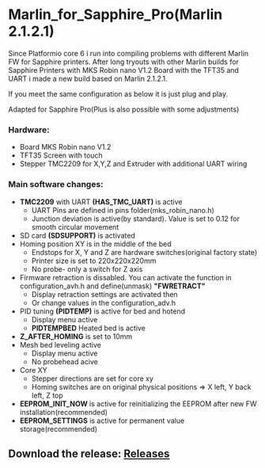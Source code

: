 # Marlin_for_Sapphire_Pro(Marlin 2.1.2.1)
Since Platformio core 6 i run into compiling problems with different Marlin FW for Sapphire printers.
After long tryouts with other Marlin builds for Sapphire Printers with MKS Robin nano V1.2 Board with the TFT35 and UART i made a new build based on Marlin 2.1.2.1.

If you meet the same configuration as below it is just plug and play.

Adapted for Sapphire Pro(Plus is also possible with some adjustments)

### Hardware:
- Board MKS Robin nano V1.2
- TFT35 Screen with touch
- Stepper TMC2209 for X,Y,Z and Extruder with additional UART wiring

### Main software changes:
- **TMC2209** with UART **(HAS_TMC_UART)** is active
    * UART Pins are defined in pins folder(mks_robin_nano.h)
    * Junction deviation is active(by standard). Value is set to 0.12 for smooth circular movement
- SD card **(SDSUPPORT)** is activated
- Homing position XY is in the middle of the bed
   * Endstops for X, Y and Z are hardware switches(original factory state)
   * Printer size is set to 220x220x220mm
   * No probe- only a switch for Z axis
- Firmware retraction is dissabled. You can activate the function in configuration_avh.h and define(unmask) **"FWRETRACT"**
   * Display retraction settings are activated then
   * Or change values in the configuration_adv.h
- PID tuning **(PIDTEMP)** is active for bed and hotend
   * Display menu active
   * **PIDTEMPBED** Heated bed is active
- **Z_AFTER_HOMING** is set to 10mm
- Mesh bed leveling active
  * Display menu active
  * No probehead acive
- Core XY
  * Stepper directions are set for core xy
  * Homing switches are on original physical positions => X left, Y back left, Z top
- **EEPROM_INIT_NOW** is active for reinitializing the EEPROM after new FW installation(recommended)
- **EEPROM_SETTINGS** is active for permanent value storage(recommended)

## Download the release: [Releases](https://github.com/Discharge87/Marlin_for_Sapphire/releases)


